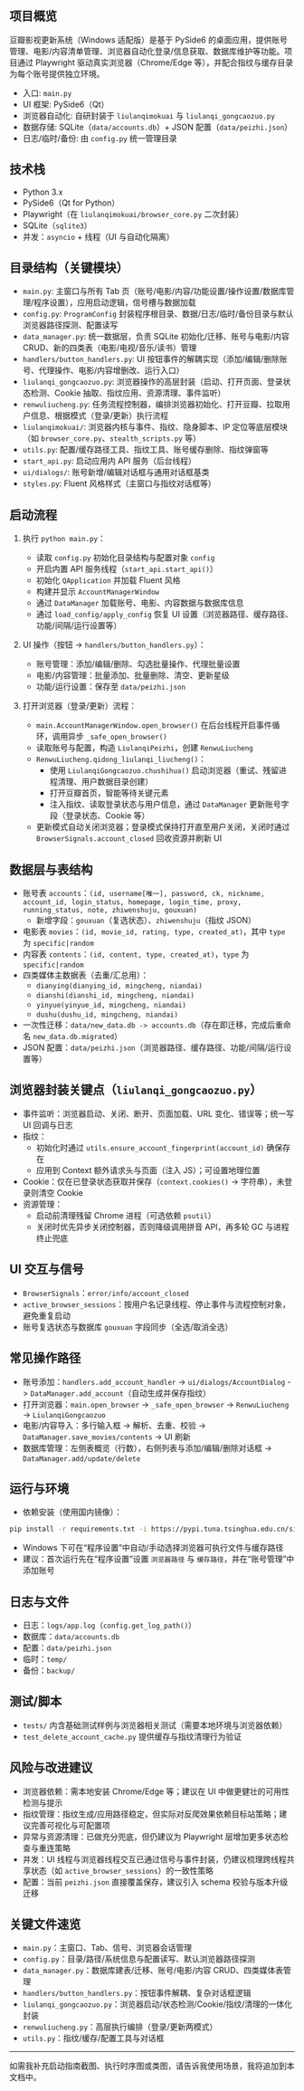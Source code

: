 ## 项目概览

豆瓣影视更新系统（Windows 适配版）是基于 PySide6 的桌面应用，提供账号管理、电影/内容清单管理、浏览器自动化登录/信息获取、数据库维护等功能。项目通过 Playwright 驱动真实浏览器（Chrome/Edge 等），并配合指纹与缓存目录为每个账号提供独立环境。

- 入口: `main.py`
- UI 框架: PySide6（Qt）
- 浏览器自动化: 自研封装于 `liulanqimokuai` 与 `liulanqi_gongcaozuo.py`
- 数据存储: SQLite（`data/accounts.db`）+ JSON 配置（`data/peizhi.json`）
- 日志/临时/备份: 由 `config.py` 统一管理目录

## 技术栈
- Python 3.x
- PySide6（Qt for Python）
- Playwright（在 `liulanqimokuai/browser_core.py` 二次封装）
- SQLite（`sqlite3`）
- 并发：`asyncio` + 线程（UI 与自动化隔离）

## 目录结构（关键模块）
- `main.py`: 主窗口与所有 Tab 页（账号/电影/内容/功能设置/操作设置/数据库管理/程序设置），应用启动逻辑，信号槽与数据加载
- `config.py`: `ProgramConfig` 封装程序根目录、数据/日志/临时/备份目录与默认浏览器路径探测、配置读写
- `data_manager.py`: 统一数据层，负责 SQLite 初始化/迁移、账号与电影/内容 CRUD、新的四类表（电影/电视/音乐/读书）管理
- `handlers/button_handlers.py`: UI 按钮事件的解耦实现（添加/编辑/删除账号、代理操作、电影/内容增删改、运行入口）
- `liulanqi_gongcaozuo.py`: 浏览器操作的高层封装（启动、打开页面、登录状态检测、Cookie 抽取、指纹应用、资源清理、事件监听）
- `renwuliucheng.py`: 任务流程控制器，编排浏览器初始化、打开豆瓣、拉取用户信息、根据模式（登录/更新）执行流程
- `liulanqimokuai/`: 浏览器内核与事件、指纹、隐身脚本、IP 定位等底层模块（如 `browser_core.py`、`stealth_scripts.py` 等）
- `utils.py`: 配置/缓存路径工具、指纹工具、账号缓存删除、指纹弹窗等
- `start_api.py`: 启动应用内 API 服务（后台线程）
- `ui/dialogs/`: 账号新增/编辑对话框与通用对话框基类
- `styles.py`: Fluent 风格样式（主窗口与指纹对话框等）

## 启动流程
1. 执行 `python main.py`：
   - 读取 `config.py` 初始化目录结构与配置对象 `config`
   - 开启内置 API 服务线程（`start_api.start_api()`）
   - 初始化 `QApplication` 并加载 Fluent 风格
   - 构建并显示 `AccountManagerWindow`
   - 通过 `DataManager` 加载账号、电影、内容数据与数据库信息
   - 通过 `load_config/apply_config` 恢复 UI 设置（浏览器路径、缓存路径、功能/间隔/运行设置等）

2. UI 操作（按钮 -> `handlers/button_handlers.py`）：
   - 账号管理：添加/编辑/删除、勾选批量操作、代理批量设置
   - 电影/内容管理：批量添加、批量删除、清空、更新星级
   - 功能/运行设置：保存至 `data/peizhi.json`

3. 打开浏览器（登录/更新）流程：
   - `main.AccountManagerWindow.open_browser()` 在后台线程开启事件循环，调用异步 `_safe_open_browser()`
   - 读取账号与配置，构造 `LiulanqiPeizhi`，创建 `RenwuLiucheng`
   - `RenwuLiucheng.qidong_liulanqi_liucheng()`：
     - 使用 `LiulanqiGongcaozuo.chushihua()` 启动浏览器（重试、残留进程清理、用户数据目录创建）
     - 打开豆瓣首页，智能等待关键元素
     - 注入指纹、读取登录状态与用户信息，通过 `DataManager` 更新账号字段（登录状态、Cookie 等）
   - 更新模式自动关闭浏览器；登录模式保持打开直至用户关闭，关闭时通过 `BrowserSignals.account_closed` 回收资源并刷新 UI

## 数据层与表结构
- 账号表 `accounts`：`(id, username[唯一], password, ck, nickname, account_id, login_status, homepage, login_time, proxy, running_status, note, zhiwenshuju, gouxuan)`
  - 新增字段：`gouxuan`（复选状态）、`zhiwenshuju`（指纹 JSON）
- 电影表 `movies`：`(id, movie_id, rating, type, created_at)`，其中 `type` 为 `specific|random`
- 内容表 `contents`：`(id, content, type, created_at)`，`type` 为 `specific|random`
- 四类媒体主数据表（去重/汇总用）：
  - `dianying(dianying_id, mingcheng, niandai)`
  - `dianshi(dianshi_id, mingcheng, niandai)`
  - `yinyue(yinyue_id, mingcheng, niandai)`
  - `dushu(dushu_id, mingcheng, niandai)`
- 一次性迁移：`data/new_data.db -> accounts.db`（存在即迁移，完成后重命名 `new_data.db.migrated`）
- JSON 配置：`data/peizhi.json`（浏览器路径、缓存路径、功能/间隔/运行设置等）

## 浏览器封装关键点（`liulanqi_gongcaozuo.py`）
- 事件监听：浏览器启动、关闭、断开、页面加载、URL 变化、错误等；统一写 UI 回调与日志
- 指纹：
  - 初始化时通过 `utils.ensure_account_fingerprint(account_id)` 确保存在
  - 应用到 Context 额外请求头与页面（注入 JS）；可设置地理位置
- Cookie：仅在已登录状态获取并保存（`context.cookies()` -> 字符串），未登录则清空 Cookie
- 资源管理：
  - 启动前清理残留 Chrome 进程（可选依赖 `psutil`）
  - 关闭时优先异步关闭控制器，否则降级调用拼音 API，再多轮 GC 与进程终止兜底

## UI 交互与信号
- `BrowserSignals`：`error/info/account_closed`
- `active_browser_sessions`：按用户名记录线程、停止事件与流程控制对象，避免重复启动
- 账号复选状态与数据库 `gouxuan` 字段同步（全选/取消全选）

## 常见操作路径
- 账号添加：`handlers.add_account_handler` -> `ui/dialogs/AccountDialog` -> `DataManager.add_account`（自动生成并保存指纹）
- 打开浏览器：`main.open_browser` -> `_safe_open_browser` -> `RenwuLiucheng` -> `LiulanqiGongcaozuo`
- 电影/内容导入：多行输入框 -> 解析、去重、校验 -> `DataManager.save_movies/contents` -> UI 刷新
- 数据库管理：左侧表概览（行数），右侧列表与添加/编辑/删除对话框 -> `DataManager.add/update/delete`

## 运行与环境
- 依赖安装（使用国内镜像）：
```bash
pip install -r requirements.txt -i https://pypi.tuna.tsinghua.edu.cn/simple
```
- Windows 下可在“程序设置”中自动/手动选择浏览器可执行文件与缓存路径
- 建议：首次运行先在“程序设置”设置 `浏览器路径` 与 `缓存路径`，并在“账号管理”中添加账号

## 日志与文件
- 日志：`logs/app.log`（`config.get_log_path()`）
- 数据库：`data/accounts.db`
- 配置：`data/peizhi.json`
- 临时：`temp/`
- 备份：`backup/`

## 测试/脚本
- `tests/` 内含基础测试样例与浏览器相关测试（需要本地环境与浏览器依赖）
- `test_delete_account_cache.py` 提供缓存与指纹清理行为验证

## 风险与改进建议
- 浏览器依赖：需本地安装 Chrome/Edge 等；建议在 UI 中做更健壮的可用性检测与提示
- 指纹管理：指纹生成/应用路径稳定，但实际对反爬效果依赖目标站策略；建议完善可视化与可配置项
- 异常与资源清理：已做充分兜底，但仍建议为 Playwright 层增加更多状态检查与重连策略
- 并发：UI 线程与浏览器线程交互已通过信号与事件封装，仍建议梳理跨线程共享状态（如 `active_browser_sessions`）的一致性策略
- 配置：当前 `peizhi.json` 直接覆盖保存，建议引入 schema 校验与版本升级迁移

## 关键文件速览
- `main.py`：主窗口、Tab、信号、浏览器会话管理
- `config.py`：目录/路径/系统信息与配置读写、默认浏览器路径探测
- `data_manager.py`：数据库建表/迁移、账号/电影/内容 CRUD、四类媒体表管理
- `handlers/button_handlers.py`：按钮事件解耦、复杂对话框逻辑
- `liulanqi_gongcaozuo.py`：浏览器启动/状态检测/Cookie/指纹/清理的一体化封装
- `renwuliucheng.py`：高层执行编排（登录/更新两模式）
- `utils.py`：指纹/缓存/配置工具与对话框

---
如需我补充启动指南截图、执行时序图或类图，请告诉我使用场景，我将追加到本文档中。
